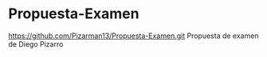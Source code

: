 # Propuesta-Examen
https://github.com/Pizarman13/Propuesta-Examen.git
Propuesta de examen de Diego Pizarro
